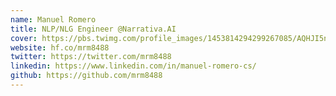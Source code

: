 ```yaml
---
name: Manuel Romero
title: NLP/NLG Engineer @Narrativa.AI
cover: https://pbs.twimg.com/profile_images/1453814294299267085/AQHJI5nS_400x400.jpg
website: hf.co/mrm8488
twitter: https://twitter.com/mrm8488
linkedin: https://www.linkedin.com/in/manuel-romero-cs/
github: https://github.com/mrm8488
---
```

